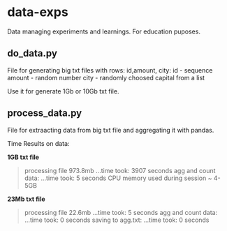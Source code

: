 # data-exps
Data managing experiments and learnings. For education puposes. 



## do_data.py
File for generating big txt files with rows: id,amount, city:
id - sequence 
amount - random number 
city - randomly choosed capital from a list 

Use it for generate 1Gb or 10Gb txt file.


## process_data.py

File for extraacting data from big txt file and aggregating it with pandas. 


Time Results on data:

**1GB txt file**
> processing file 973.8mb
> ...time took: 3907 seconds
> agg and count data:
> ...time took: 5 seconds
> CPU memory used during session ~ 4-5GB

**23Mb txt file**
> processing file 22.6mb
> ...time took: 5 seconds
> agg and count data:
> ...time took: 0 seconds
> saving to agg.txt:
> ...time took: 0 seconds